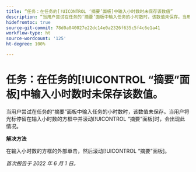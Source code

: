 ```yaml
---
title: “任务：在任务的[!UICONTROL ‘摘要’面板]中输入小时数时未保存该数值”
description: “当用户尝试在任务的‘摘要’面板中输入任务的小时数时，该数值未保存。当用户将光标停留在输入小时数的方框中并滚动[!UICONTROL ‘摘要’面板]时，会出现此情况。”
hidefromtoc: true
source-git-commit: 78d0a040027e22dc14e0a2326f635c5f4c6e1a41
workflow-type: ht
source-wordcount: '125'
ht-degree: 100%

---
```



# 任务：在任务的[!UICONTROL “摘要”面板]中输入小时数时未保存该数值。

当用户尝试在任务的“摘要”面板中输入任务的小时数时，该数值未保存。当用户将光标停留在输入小时数的方框中并滚动[!UICONTROL “摘要”面板]时，会出现此情况。

**解决方法**

在输入小时数的方框的外部单击，然后滚动[!UICONTROL “摘要”面板]。

_首次报告于 2022 年 6 月 1 日。_

